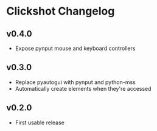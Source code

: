 # Clickshot Changelog

## v0.4.0

* Expose pynput mouse and keyboard controllers

## v0.3.0

* Replace pyautogui with pynput and python-mss
* Automatically create elements when they're accessed

## v0.2.0

* First usable release

